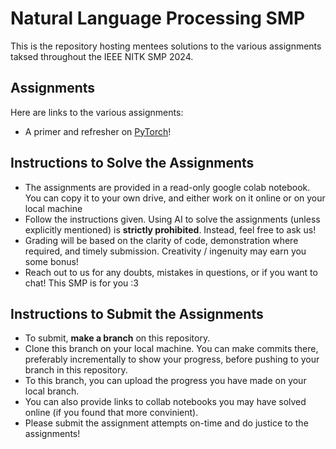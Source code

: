 # Natural Language Processing SMP

This is the repository hosting mentees solutions to the various assignments taksed throughout the IEEE NITK SMP 2024.

## Assignments
Here are links to the various assignments:
- A primer and refresher on [PyTorch](https://colab.research.google.com/drive/1bolENIURwdVTSxFg_IBfohuQUCijh0X2#scrollTo=DNTlDxZ4C4-R)!

## Instructions to Solve the Assignments
- The assignments are provided in a read-only google colab notebook. You can copy it to your own drive, and either work on it online or on your local machine
- Follow the instructions given. Using AI to solve the assignments (unless explicitly mentioned) is **strictly prohibited**. Instead, feel free to ask us!
- Grading will be based on the clarity of code, demonstration where required, and timely submission. Creativity / ingenuity may earn you some bonus!
- Reach out to us for any doubts, mistakes in questions, or if you want to chat! This SMP is for you :3

## Instructions to Submit the Assignments
- To submit, **make a branch** on this repository.
- Clone this branch on your local machine. You can make commits there, preferably incrementally to show your progress, before pushing to your branch in this repository.
- To this branch, you can upload the progress you have made on your local branch.
- You can also provide links to collab notebooks you may have solved online (if you found that more convinient).
- Please submit the assignment attempts on-time and do justice to the assignments!
